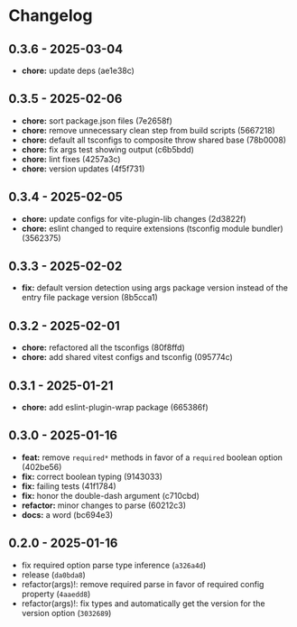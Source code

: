 # Changelog

## 0.3.6 - 2025-03-04

- __chore:__ update deps (ae1e38c)

## 0.3.5 - 2025-02-06

- __chore:__ sort package.json files (7e2658f)
- __chore:__ remove unnecessary clean step from build scripts (5667218)
- __chore:__ default all tsconfigs to composite throw shared base (78b0008)
- __chore:__ fix args test showing output (c6b5bdd)
- __chore:__ lint fixes (4257a3c)
- __chore:__ version updates (4f5f731)

## 0.3.4 - 2025-02-05

- __chore:__ update configs for vite-plugin-lib changes (2d3822f)
- __chore:__ eslint changed to require extensions (tsconfig module bundler) (3562375)

## 0.3.3 - 2025-02-02

- __fix:__ default version detection using args package version instead of the entry file package version (8b5cca1)

## 0.3.2 - 2025-02-01

- __chore:__ refactored all the tsconfigs (80f8ffd)
- __chore:__ add shared vitest configs and tsconfig (095774c)

## 0.3.1 - 2025-01-21

- __chore:__ add eslint-plugin-wrap package (665386f)

## 0.3.0 - 2025-01-16

- __feat:__ remove `required*` methods in favor of a `required` boolean option (402be56)
- __fix:__ correct boolean typing (9143033)
- __fix:__ failing tests (41f1784)
- __fix:__ honor the double-dash argument (c710cbd)
- __refactor:__ minor changes to parse (60212c3)
- __docs:__ a word (bc694e3)

## 0.2.0 - 2025-01-16

- fix required option parse type inference (`a326a4d`)
- release (`da0bda8`)
- refactor(args)!: remove required parse in favor of required config property (`4aaedd8`)
- refactor(args)!: fix types and automatically get the version for the version option (`3032689`)
